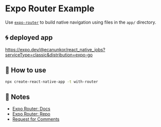 # Expo Router Example

Use [`expo-router`](https://expo.github.io/router) to build native navigation using files in the `app/` directory.


## 🌀 deployed app

https://expo.dev/@ecanunkor/react_native_jobs?serviceType=classic&distribution=expo-go


## 🚀 How to use

```sh
npx create-react-native-app -t with-router
```

## 📝 Notes

- [Expo Router: Docs](https://expo.github.io/router)
- [Expo Router: Repo](https://github.com/expo/router)
- [Request for Comments](https://github.com/expo/router/discussions/1)
